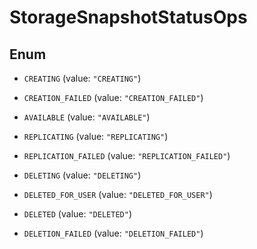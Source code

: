 

# StorageSnapshotStatusOps

## Enum


* `CREATING` (value: `"CREATING"`)

* `CREATION_FAILED` (value: `"CREATION_FAILED"`)

* `AVAILABLE` (value: `"AVAILABLE"`)

* `REPLICATING` (value: `"REPLICATING"`)

* `REPLICATION_FAILED` (value: `"REPLICATION_FAILED"`)

* `DELETING` (value: `"DELETING"`)

* `DELETED_FOR_USER` (value: `"DELETED_FOR_USER"`)

* `DELETED` (value: `"DELETED"`)

* `DELETION_FAILED` (value: `"DELETION_FAILED"`)




